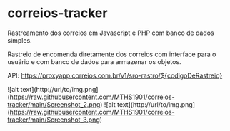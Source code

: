 # correios-tracker
Rastreamento dos correios em Javascript e PHP com banco de dados simples.

Rastreio de encomenda diretamente dos correios com interface para o usuário e com banco de dados para armazenar os objetos.

API: https://proxyapp.correios.com.br/v1/sro-rastro/${codigoDeRastreio}

![alt text](http://url/to/img.png](https://raw.githubusercontent.com/MTHS1901/correios-tracker/main/Screenshot_2.png)
![alt text](http://url/to/img.png](https://raw.githubusercontent.com/MTHS1901/correios-tracker/main/Screenshot_3.png)
